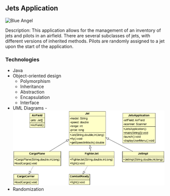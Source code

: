 ## Jets Application

![Blue Angel](https://upload.wikimedia.org/wikipedia/commons/b/bb/Blueangelsformationpd.jpg)

Description: This application allows for the management of an inventory of jets and pilots in an airfield.  There are several subclasses of jets, with different versions of inherited methods. Pilots are randomly assigned to a jet upon the start of the application.  

### Technologies
* Java
* Object-oriented design
  * Polymorphism
  * Inheritance
  * Abstraction
  * Encapsulation
  * Interface
* UML Diagrams - ![UML](UMLJets.png)
* Randomization


